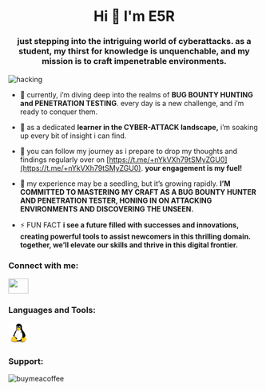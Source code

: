 <h1 align="center">Hi 👋 I'm E5R</h1>
<h3 align="center">just stepping into the intriguing world of cyberattacks. as a student, my thirst for knowledge is unquenchable, and my mission is to craft impenetrable environments.</h3>

<img align="center" alt="hacking" width="200" src="https://user-images.githubusercontent.com/74038190/229223156-0cbdaba9-3128-4d8e-8719-b6b4cf741b67.gif">



- **🔭** currently, i’m diving deep into the realms of **BUG BOUNTY HUNTING and PENETRATION TESTING**. every day is a new challenge, and i’m ready to conquer them.

- **🌱** as a dedicated **learner in the CYBER-ATTACK landscape,** i’m soaking up every bit of insight i can find.

- 📝 you can follow my journey as i prepare to drop my thoughts and findings regularly over on [https://t.me/+nYkVXh79tSMyZGU0](https://t.me/+nYkVXh79tSMyZGU0). **your engagement is my fuel!**

- 📄 my experience may be a seedling, but it’s growing rapidly. **I’M COMMITTED TO MASTERING MY CRAFT AS A BUG BOUNTY HUNTER AND PENETRATION TESTER, HONING IN ON ATTACKING ENVIRONMENTS AND DISCOVERING THE UNSEEN.**

- ⚡ FUN FACT **i see a future filled with successes and innovations, creating powerful tools to assist newcomers in this thrilling domain. together, we’ll elevate our skills and thrive in this digital frontier.**



<h3 align="left">Connect with me:</h3>
<p align="left">
<a href="https://t.me/EN54R" target="blank"><img align="center" src="https://upload.wikimedia.org/wikipedia/commons/8/82/Telegram_logo.svg" height="30" width="40" /></a>
</p>



<h3 align="left">Languages and Tools:</h3>
<p align="left">
  <a href="https://www.linux.org/" target="_blank" rel="noreferrer">
    <img src="https://raw.githubusercontent.com/devicons/devicon/master/icons/linux/linux-original.svg" alt="linux" width="40" height="40"/>
  </a>
</p>


<h3 align="left">Support:</h3>
<p><a href="https://buymeacoffee.com/EN5R"> <img align="left" src="https://cdn.buymeacoffee.com/buttons/v2/default-yellow.png" height="50" width="210" alt="buymeacoffee" /></a></p><br><br>
